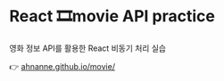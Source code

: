# React 🎞movie API practice
영화 정보 API를 활용한 React 비동기 처리 실습

👉 [ahnanne.github.io/movie/](https://ahnanne.github.io/movie/)
